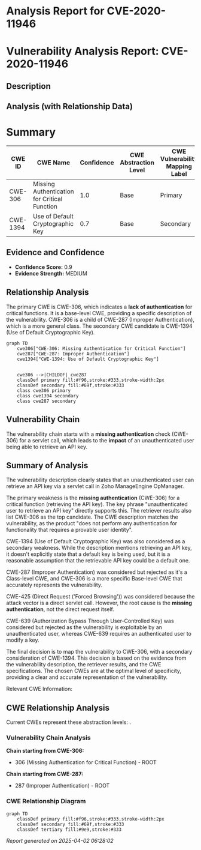 # Analysis Report for CVE-2020-11946

# Vulnerability Analysis Report: CVE-2020-11946

## Description



## Analysis (with Relationship Data)

# Summary
| CWE ID | CWE Name | Confidence | CWE Abstraction Level | CWE Vulnerability Mapping Label | CWE-Vulnerability Mapping Notes |
|---|---|---|---|---|---|
| CWE-306 | Missing Authentication for Critical Function | 1.0 | Base | Primary | Allowed |
| CWE-1394 | Use of Default Cryptographic Key | 0.7 | Base | Secondary | Allowed |

## Evidence and Confidence

*   **Confidence Score:** 0.9
*   **Evidence Strength:** MEDIUM

## Relationship Analysis
The primary CWE is CWE-306, which indicates a **lack of authentication** for critical functions. It is a base-level CWE, providing a specific description of the vulnerability. CWE-306 is a child of CWE-287 (Improper Authentication), which is a more general class. The secondary CWE candidate is CWE-1394 (Use of Default Cryptographic Key).

```mermaid
graph TD
    cwe306["CWE-306: Missing Authentication for Critical Function"]
    cwe287["CWE-287: Improper Authentication"]
    cwe1394["CWE-1394: Use of Default Cryptographic Key"]
    

    cwe306 -->|CHILDOF| cwe287
    classDef primary fill:#f96,stroke:#333,stroke-width:2px
    classDef secondary fill:#69f,stroke:#333
    class cwe306 primary
    class cwe1394 secondary
    class cwe287 secondary
```

## Vulnerability Chain
The vulnerability chain starts with a **missing authentication** check (CWE-306) for a servlet call, which leads to the **impact** of an unauthenticated user being able to retrieve an API key.

## Summary of Analysis
The vulnerability description clearly states that an unauthenticated user can retrieve an API key via a servlet call in Zoho ManageEngine OpManager.

The primary weakness is the **missing authentication** (CWE-306) for a critical function (retrieving the API key). The key phrase "unauthenticated user to retrieve an API key" directly supports this. The retriever results also list CWE-306 as the top candidate. The CWE description matches the vulnerability, as the product "does not perform any authentication for functionality that requires a provable user identity".

CWE-1394 (Use of Default Cryptographic Key) was also considered as a secondary weakness. While the description mentions retrieving an API key, it doesn't explicitly state that a default key is being used, but it is a reasonable assumption that the retrievable API key could be a default one.

CWE-287 (Improper Authentication) was considered but rejected as it's a Class-level CWE, and CWE-306 is a more specific Base-level CWE that accurately represents the vulnerability.

CWE-425 (Direct Request ('Forced Browsing')) was considered because the attack vector is a direct servlet call. However, the root cause is the **missing authentication**, not the direct request itself.

CWE-639 (Authorization Bypass Through User-Controlled Key) was considered but rejected as the vulnerability is exploitable by an unauthenticated user, whereas CWE-639 requires an authenticated user to modify a key.

The final decision is to map the vulnerability to CWE-306, with a secondary consideration of CWE-1394. This decision is based on the evidence from the vulnerability description, the retriever results, and the CWE specifications. The chosen CWEs are at the optimal level of specificity, providing a clear and accurate representation of the vulnerability.

Relevant CWE Information:


## CWE Relationship Analysis

Current CWEs represent these abstraction levels: .


### Vulnerability Chain Analysis

**Chain starting from CWE-306:**
- 306 (Missing Authentication for Critical Function) - ROOT


**Chain starting from CWE-287:**
- 287 (Improper Authentication) - ROOT



### CWE Relationship Diagram

```mermaid
graph TD
    classDef primary fill:#f96,stroke:#333,stroke-width:2px
    classDef secondary fill:#69f,stroke:#333
    classDef tertiary fill:#9e9,stroke:#333
```



*Report generated on 2025-04-02 06:28:02*
